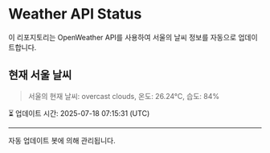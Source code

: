 
# Weather API Status

이 리포지토리는 OpenWeather API를 사용하여 서울의 날씨 정보를 자동으로 업데이트합니다.

## 현재 서울 날씨
> 서울의 현재 날씨: overcast clouds, 온도: 26.24°C, 습도: 84%

⏳ 업데이트 시간: 2025-07-18 07:15:31 (UTC)

---
자동 업데이트 봇에 의해 관리됩니다.
